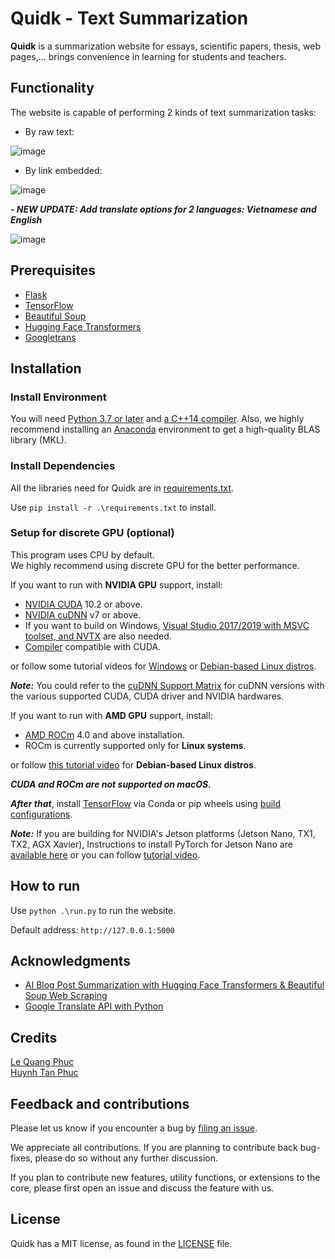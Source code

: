 # Quidk - Text Summarization

**Quidk** is a summarization website for essays, scientific papers, thesis, web pages,... brings convenience in learning for students and teachers.

## Functionality

The website is capable of performing 2 kinds of text summarization tasks:

- By raw text:

![image](https://user-images.githubusercontent.com/58034112/167919156-3609cb40-9518-4f1b-ba84-98ff295f2971.png)

- By link embedded:

![image](https://user-images.githubusercontent.com/58034112/167920052-5d5d1668-ed36-4a81-b8bb-00581e640fa9.png)

***- NEW UPDATE: Add translate options for 2 languages: Vietnamese and English***

![image](https://user-images.githubusercontent.com/58034112/168003602-7b3db63f-db37-44fd-80a8-478994f6f561.png)

## Prerequisites
- [Flask](https://flask.palletsprojects.com/en/2.1.x/)
- [TensorFlow](https://www.tensorflow.org/)
- [Beautiful Soup](https://realpython.com/beautiful-soup-web-scraper-python/)
- [Hugging Face Transformers](http://huggingface.co/docs/transformers)
- [Googletrans](https://py-googletrans.readthedocs.io/en/latest/)

## Installation

### Install Environment

You will need [Python 3.7 or later](https://www.python.org/downloads/) and [a C++14 compiler](https://osdn.net/projects/mingw/). Also, we highly recommend installing an [Anaconda](https://www.anaconda.com/distribution/#download-section) environment to get a high-quality BLAS library (MKL).

### Install Dependencies

All the libraries need for Quidk are in [requirements.txt](requirements.txt).</br>

Use `pip install -r .\requirements.txt` to install.

### Setup for discrete GPU (optional)

This program uses CPU by default. </br> We highly recommend using discrete GPU for the better performance.

If you want to run with **NVIDIA GPU** support, install:
- [NVIDIA CUDA](https://developer.nvidia.com/cuda-downloads) 10.2 or above.
- [NVIDIA cuDNN](https://developer.nvidia.com/cudnn) v7 or above.
- If you want to build on Windows, [Visual Studio 2017/2019 with MSVC toolset, and NVTX](https://visualstudio.microsoft.com/vs/older-downloads/) are also needed.
- [Compiler](https://gist.github.com/ax3l/9489132) compatible with CUDA.

or follow some tutorial videos for [Windows](https://youtu.be/hHWkvEcDBO0?t=50) or [Debian-based Linux distros](https://youtu.be/EFPxYotTwDI).

**_Note:_** You could refer to the [cuDNN Support Matrix](https://docs.nvidia.com/deeplearning/cudnn/pdf/cuDNN-Support-Matrix.pdf) for cuDNN versions with the various supported CUDA, CUDA driver and NVIDIA hardwares.

If you want to run with **AMD GPU** support, install:
- [AMD ROCm](https://rocmdocs.amd.com/en/latest/Installation_Guide/Installation-Guide.html) 4.0 and above installation.
- ROCm is currently supported only for **Linux systems**.

or follow [this tutorial video](https://youtu.be/efKjfBkjPlM) for **Debian-based Linux distros**.

**_CUDA and ROCm are not supported on macOS._**

**_After that_**, install [TensorFlow](https://www.tensorflow.org/hub/installation#use_with_tensorflow_2) via Conda or pip wheels using [build configurations](https://www.tensorflow.org/install/source#gpu).

**_Note:_** If you are building for NVIDIA's Jetson platforms (Jetson Nano, TX1, TX2, AGX Xavier), Instructions to install PyTorch for Jetson Nano are [available here](https://devtalk.nvidia.com/default/topic/1049071/jetson-nano/pytorch-for-jetson-nano/) or you can follow [tutorial video](https://youtu.be/UiZaM-Wbc6A).

## How to run

Use `python .\run.py` to run the website.</br>

Default address: `http://127.0.0.1:5000`

## Acknowledgments
- [AI Blog Post Summarization with Hugging Face Transformers & Beautiful Soup Web Scraping](https://youtu.be/JctmnczWg0U)
- [Google Translate API with Python](https://www.youtube.com/watch?v=VIc_DDBpE7U)

## Credits
[Le Quang Phuc](https://www.facebook.com/phuc.lequang.9081/)</br>
[Huynh Tan Phuc](https://www.facebook.com/HtPuc)

## Feedback and contributions

Please let us know if you encounter a bug by [filing an issue](https://github.com/lqphuc123/Quidk/issues).

We appreciate all contributions. If you are planning to contribute back bug-fixes, please do so without any further discussion.

If you plan to contribute new features, utility functions, or extensions to the core, please first open an issue and discuss the feature with us.

## License

Quidk has a MIT license, as found in the [LICENSE](LICENSE) file.
